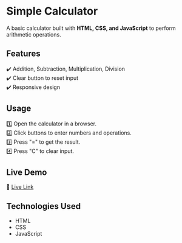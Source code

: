 # Simple Calculator  
A basic calculator built with **HTML, CSS, and JavaScript** to perform arithmetic operations.  

## Features  
✔️ Addition, Subtraction, Multiplication, Division  
✔️ Clear button to reset input  
✔️ Responsive design  

## Usage  
1️⃣ Open the calculator in a browser.  
2️⃣ Click buttons to enter numbers and operations.  
3️⃣ Press "=" to get the result.  
4️⃣ Press "C" to clear input.  

## Live Demo  
🔗 [Live Link](https://aadhiprince.github.io/calculator/)

## Technologies Used  
- HTML  
- CSS  
- JavaScript
